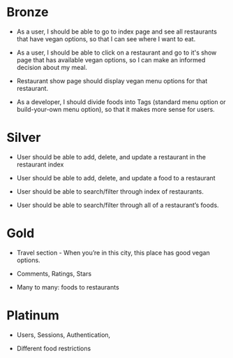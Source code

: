 # Bronze

+ As a user, I should be able to go to index page and see all restaurants that have vegan options, so that I can see where I want to eat.

+ As a user, I should be able to click on a restaurant and go to it's show page that has available vegan options, so I can make an informed decision about my meal.  

+ Restaurant show page should display vegan menu options for that restaurant.  

- As a developer, I should divide foods into Tags (standard menu option or build-your-own menu option), so that it makes more sense for users.

# Silver

- User should be able to add, delete, and update a restaurant in the restaurant index

- User should be able to add, delete, and update a food to a restaurant

+ User should be able to search/filter through index of restaurants.

- User should be able to search/filter through all of a restaurant’s foods.  

# Gold

- Travel section - When you’re in this city, this place has good vegan options.  

- Comments, Ratings, Stars

- Many to many: foods to restaurants

# Platinum

- Users, Sessions, Authentication,

- Different food restrictions
